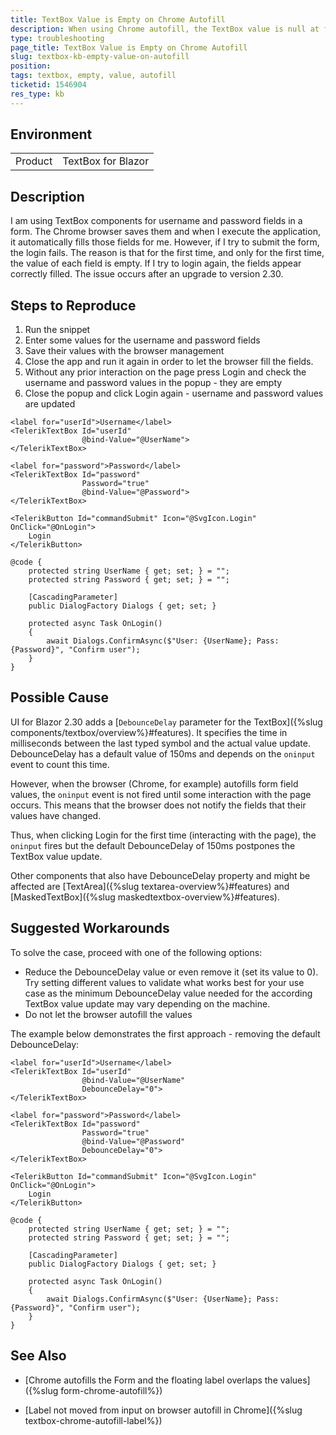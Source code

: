 ```yaml
---
title: TextBox Value is Empty on Chrome Autofill
description: When using Chrome autofill, the TextBox value is null at first.
type: troubleshooting
page_title: TextBox Value is Empty on Chrome Autofill
slug: textbox-kb-empty-value-on-autofill
position: 
tags: textbox, empty, value, autofill
ticketid: 1546904
res_type: kb
---
```


## Environment
<table>
	<tbody>
		<tr>
			<td>Product</td>
			<td>TextBox for Blazor</td>
		</tr>
	</tbody>
</table>


## Description

I am using TextBox components for username and password fields in a form. The Chrome browser saves them and when I execute the application, it automatically fills those fields for me.
However, if I try to submit the form, the login fails. The reason is that for the first time, and only for the first time, the value of each field is empty. If I try to login again, the fields appear correctly filled.
The issue occurs after an upgrade to version 2.30.


## Steps to Reproduce

1. Run the snippet
1. Enter some values for the username and password fields
1. Save their values with the browser management
1. Close the app and run it again in order to let the browser fill the fields.
1. Without any prior interaction on the page press Login and check the username and password values in the popup - they are empty
1. Close the popup and click Login again - username and password values are updated

````CSHTML
<label for="userId">Username</label>
<TelerikTextBox Id="userId"
                @bind-Value="@UserName">
</TelerikTextBox>

<label for="password">Password</label>
<TelerikTextBox Id="password"
                Password="true"
                @bind-Value="@Password">
</TelerikTextBox>

<TelerikButton Id="commandSubmit" Icon="@SvgIcon.Login" OnClick="@OnLogin">
    Login
</TelerikButton>

@code {
    protected string UserName { get; set; } = "";
    protected string Password { get; set; } = "";

    [CascadingParameter]
    public DialogFactory Dialogs { get; set; }

    protected async Task OnLogin()
    {
        await Dialogs.ConfirmAsync($"User: {UserName}; Pass: {Password}", "Confirm user");
    }
}
````

## Possible Cause

UI for Blazor 2.30 adds a [`DebounceDelay` parameter for the TextBox]({%slug components/textbox/overview%}#features). It specifies the time in milliseconds between the last typed symbol and the actual value update. DebounceDelay has a default value of 150ms and depends on the `oninput` event to count this time.

However, when the browser (Chrome, for example) autofills form field values, the `oninput` event is not fired until some interaction with the page occurs. This means that the browser does not notify the fields that their values have changed.

Thus, when clicking Login for the first time (interacting with the page), the `oninput` fires but the default DebounceDelay of 150ms postpones the TextBox value update.

Other components that also have DebounceDelay property and might be affected are [TextArea]({%slug textarea-overview%}#features) and [MaskedTextBox]({%slug maskedtextbox-overview%}#features).

## Suggested Workarounds

To solve the case, proceed with one of the following options:

* Reduce the DebounceDelay value or even remove it (set its value to 0). Try setting different values to validate what works best for your use case as the minimum DebounceDelay value needed for the according TextBox value update may vary depending on the machine.
* Do not let the browser autofill the values

The example below demonstrates the first approach - removing the default DebounceDelay:

````CSHTML
<label for="userId">Username</label>
<TelerikTextBox Id="userId"
                @bind-Value="@UserName"
                DebounceDelay="0">
</TelerikTextBox>

<label for="password">Password</label>
<TelerikTextBox Id="password"
                Password="true"
                @bind-Value="@Password"
                DebounceDelay="0">
</TelerikTextBox>

<TelerikButton Id="commandSubmit" Icon="@SvgIcon.Login" OnClick="@OnLogin">
    Login
</TelerikButton>

@code {
    protected string UserName { get; set; } = "";
    protected string Password { get; set; } = "";

    [CascadingParameter]
    public DialogFactory Dialogs { get; set; }

    protected async Task OnLogin()
    {
        await Dialogs.ConfirmAsync($"User: {UserName}; Pass: {Password}", "Confirm user");
    }
}
````

## See Also

* [Chrome autofills the Form and the floating label overlaps the values]({%slug form-chrome-autofill%})

* [Label not moved from input on browser autofill in Chrome]({%slug textbox-chrome-autofill-label%})